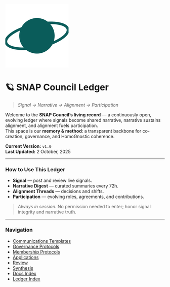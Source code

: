 ![SNAP Planet](../assets/snap-planet.svg)

# 🪐 SNAP Council Ledger

> *Signal → Narrative → Alignment → Participation*

Welcome to the **SNAP Council’s living record** — a continuously open, evolving ledger where signals become shared narrative, narrative sustains alignment, and alignment fuels participation.  
This space is our **memory & method**: a transparent backbone for co-creation, governance, and HomoGnostic coherence.

**Current Version:** `v1.0`  
**Last Updated:**  2 October, 2025 

---

### How to Use This Ledger
- **Signal** — post and review live signals.
- **Narrative Digest** — curated summaries every 72h.
- **Alignment Threads** — decisions and shifts.
- **Participation** — evolving roles, agreements, and contributions.

> _Always in session._ No permission needed to enter; honor signal integrity and narrative truth.

---

### Navigation
- [Communications Templates](../communications-templates/README.md)
- [Governance Protocols](../governance-protocols/README.md)
- [Membership Protocols](../membership-protocols/README.md)
- [Applications](../applications/README.md)
- [Review](../review/README.md)
- [Synthesis](../synthesis/README.md)
- [Docs Index](README.md)
- [Ledger Index](../ledger-index.json)
